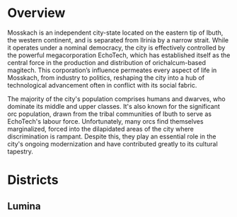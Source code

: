 # Overview
Mosskach is an independent city-state located on the eastern tip of Ibuth, the western continent, and is separated from Ilrinia by a narrow strait. While it operates under a nominal democracy, the city is effectively controlled by the powerful megacorporation EchoTech, which has established itself as the central force in the production and distribution of orichalcum-based magitech. This corporation’s influence permeates every aspect of life in Mosskach, from industry to politics, reshaping the city into a hub of technological advancement often in conflict with its social fabric.

The majority of the city's population comprises humans and dwarves, who dominate its middle and upper classes. It's also known for the significant orc population, drawn from the tribal communities of Ibuth to serve as EchoTech's labour force. Unfortunately, many orcs find themselves marginalized, forced into the dilapidated areas of the city where discrimination is rampant. Despite this, they play an essential role in the city's ongoing modernization and have contributed greatly to its cultural tapestry.

# Districts
## Lumina